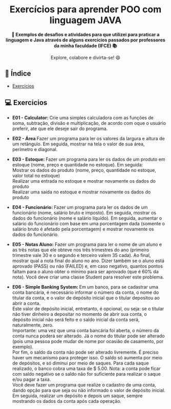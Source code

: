 <h1 align="center">Exercícios para aprender POO com linguagem JAVA</h1>

<div align="center">
  <strong>🚀 Exemplos de desafios e atividades para que utilizei para praticar a linguagem e Java através de alguns exercícios passados por professores da minha faculdade (IFCE) 📚</strong>
</div>

<div align="center">
  <p>Explore, colabore e divirta-se! 😄</p>
</div>

## 📖 Índice

- [Exercícios](#exercicios)

## 💻 Exercicios

- <strong> E01 - Calculator: </strong> Crie uma simples calculadora com as funções de soma, subtração, divisão e multiplicação, de acordo com oque o usuário preferir, ate que ele deseje sair do programa.

- <strong> E02 - Área </strong> Fazer um programa para ler os valores da largura e altura de um retângulo. Em seguida, mostrar na tela o valor de sua área, perímetro e diagonal.

- <strong>E03 - Estoque: </strong>Fazer um programa para ler os dados de um produto em estoque (nome, preço e quantidade no estoque). Em seguida: <br>
Mostrar os dados do produto (nome, preço, quantidade no estoque, valor total no estoque)<br>
Realizar uma entrada no estoque e mostrar novamente os dados do produto<br>
Realizar uma saída no estoque e mostrar novamente os dados do produto<br>

- <strong>E04 - Funcionário: </strong>Fazer um programa para ler os dados de um funcionário (nome, salário bruto e imposto). Em seguida, mostrar os dados do funcionário (nome e salário líquido). Em seguida, aumentar o salário do funcionário com base em uma porcentagem dada (somente o salário bruto é afetado pela porcentagem) e mostrar novamente os dados do funcionário.

- <strong>E05 - Notas Aluno:</strong> Fazer um programa para ler o nome de um aluno e as três notas que ele obteve nos três trimestres do ano (primeiro trimestre vale 30 e o segundo e terceiro valem 35 cada). Ao final, mostrar qual a nota final do aluno no ano. Dizer também se o aluno está aprovado (PASS) ou não (FAILED) e, em caso negativo, quantos pontos faltam para o aluno obter o mínimo para ser aprovado (que é 60% da nota). Você deve criar uma classe Student para resolver este problema.
  
- <strong> E06 - Simple Banking System: </strong> Em um banco, para se cadastrar uma conta bancária, é necessário informar o número da conta, o nome do titular da conta, e o valor de depósito inicial que o titular depositou ao abrir a conta. <br>
Este valor de depósito inicial, entretanto, é opcional, ou seja: se o titular não tiver dinheiro a depositar no momento de abrir sua conta, o depósito inicial não será feito e o saldo inicial da conta será, naturalmente, zero.<br>
Importante: uma vez que uma conta bancária foi aberta, o número da conta nunca poderá ser alterado. Já o nome do titular pode ser alterado (pois uma pessoa pode mudar de nome por ocasião de casamento, por exemplo).<br>
Por fim, o saldo da conta não pode ser alterado livremente. É preciso haver um mecanismo para proteger isso. O saldo só aumenta por meio de depósitos, e só diminui por meio de saques. Para cada saque realizado, o banco cobra uma taxa de $ 5.00. Nota: a conta pode ficar com saldo negativo se o saldo não for suficiente para realizar o saque e/ou pagar a taxa.<br>
Você deve fazer um programa que realize o cadastro de uma conta, dando opção para que seja ou não informado o valor de depósito inicial. Em seguida, realizar um depósito e depois um saque, sempre mostrando os dados da conta após cada operação.

